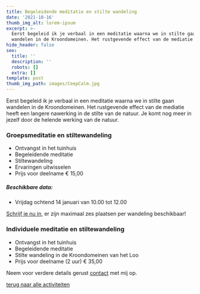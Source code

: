 ```yaml
---
title: Begeleidende meditatie en stilte wandeling
date: '2021-10-16'
thumb_img_alt: lorem-ipsum
excerpt: >-
  Eerst begeleid ik je verbaal in een meditatie waarna we in stilte gaan
  wandelen in de Kroondomeinen. Het rustgevende effect van de mediatie heeft ...
hide_header: false
seo:
  title: ''
  description: ''
  robots: []
  extra: []
template: post
thumb_img_path: images/CeepCalm.jpg
---
```

Eerst begeleid ik je verbaal in een meditatie waarna we in stilte gaan wandelen in de Kroondomeinen. Het rustgevende effect van de mediatie heeft een langere nawerking in de stilte van de natuur. Je komt nog meer in jezelf door de helende werking van de natuur.

### Groepsmeditatie en stiltewandeling

*   Ontvangst in het tuinhuis
*   Begeleidende meditatie
*   Stiltewandeling
*   Ervaringen uitwisselen
*   Prijs voor deelname € 15,00

##### Beschikbare data:

*   Vrijdag ochtend 14 januari van 10.00 tot 12.00

[Schrijf je nu in](/contact), er zijn maximaal zes plaatsen per wandeling beschikbaar!

### Individuele meditatie en stiltewandeling

*   Ontvangst in het tuinhuis
*   Begeleidende meditatie
*   Stilte wandeling in de Kroondomeinen van het Loo
*   Prijs voor deelname (2 uur) € 35,00

Neem voor verdere details gerust [contact](/contact) met mij op.

[terug naar alle activiteiten](/diensten-voor-jou)
